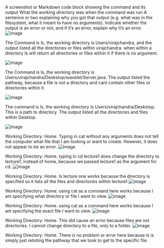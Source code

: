 A screenshot or Markdown code block showing the command and its output
What the working directory was when the command was run
A sentence or two explaining why you got that output (e.g. what was in the filesystem, what it meant to have no arguments).
Indicate whether the output is an error or not, and if it’s an error, explain why it’s an error.
![image](https://cdn.discordapp.com/attachments/974137838180380672/1165866649073750077/Screenshot_2023-10-22_at_9.00.15_PM.png?ex=654868ed&is=6535f3ed&hm=5c4befe1998cec140b0386512546df0f04b811e6287bee562aeeb52546420df0&)

The Command is ls, the working directory is Users/virajchandra, and the output listed all the directories or files within virajchandra. when within a directory ls will return all directories or files within it if there is no argument.


![image]([https://cdn.discordapp.com/attachments/974137838180380672/1165866649342193746/Screenshot_2023-10-22_at_9.01.38_PM.png?ex=654868ed&is=6535f3ed&hm=93b1becbe1e1abd7d0abfc6ad04fa0b9af1e203ce964ae010ce77ff64715459a&](https://cdn.discordapp.com/attachments/974137838180380672/1165866649660964864/Screenshot_2023-10-22_at_9.02.30_PM.png?ex=654868ee&is=6535f3ee&hm=2b1d7a7dbadf5f2da3ac7898533ba5d065189e9fa5a53b09cf4b2e25138d2877&))

The Command is ls, the working directory is Users/virajchandra/Deskstop/wavelet/Server.java. The output listed the pathway, because a file is not a directory and cant contain other files or directories within it.

![image]([https://github.com/vichandra/cse15l-lab-reports/assets/147004387/3d11e965-1f82-4562-a374-e3cc03324857](https://cdn.discordapp.com/attachments/974137838180380672/1165866649342193746/Screenshot_2023-10-22_at_9.01.38_PM.png?ex=654868ed&is=6535f3ed&hm=93b1becbe1e1abd7d0abfc6ad04fa0b9af1e203ce964ae010ce77ff64715459a&))

The command is ls, the working directory is Users/virajchandra/Deskstop. This is a path to directory. The output listed all the directories and files within Desktop.

![image](https://cdn.discordapp.com/attachments/974137838180380672/1165866649958748220/Screenshot_2023-10-22_at_9.10.53_PM.png?ex=654868ee&is=6535f3ee&hm=17d527957e19548e98fac492192f8c649abf72d596713b2689824235b1a461aa&)

Working Directory: Home.
Typing in cat without any arguments does not tell the computer what file that I am looking or want to create. However, it does not appear to be an error.
![image](https://cdn.discordapp.com/attachments/974137838180380672/1165866650516602920/Screenshot_2023-10-22_at_9.14.25_PM.png?ex=654868ee&is=6535f3ee&hm=987672bc438fd2ba22fb59b2e7d88b0d67e293ccd1a541db6aef3541c56655e3&) 

Working Directory: Home.
typing in cd lecture1 does change the directory to lecture1, instead of home, because we passed lecture1 as the argument for cd.
![image](https://github.com/vichandra/cse15l-lab-reports/assets/147004387/3f8b55e2-1599-479d-8777-d3321a35b0b7)

Working Directory: Home.
ls lecture one works because the directory is specified so it lists all the files and directories within lecture1
![image](https://cdn.discordapp.com/attachments/974137838180380672/1165866650801803274/Screenshot_2023-10-22_at_9.15.29_PM.png?ex=654868ee&is=6535f3ee&hm=252a792b84b9b182787e63e88b813f34acd37e1e747af11647fd10b82710a155&)

Working Directory: Home.
using cat as a command here works because I am specifying what directory or file I want to view.
![image]([https://github.com/vichandra/cse15l-lab-reports/assets/147004387/cf3ebed8-b1e2-454d-88d9-b4c515273d98](https://cdn.discordapp.com/attachments/974137838180380672/1165866720511152168/Screenshot_2023-10-22_at_8.56.16_PM.png?ex=654868fe&is=6535f3fe&hm=45d6bf100bf03a24e6ded6ef793b421a365b97de82f23e1853253b0dd41119a3&))

Working Directory: Home.
using cat as a command here works because I am specifying the exact file I want to view.
![image](https://cdn.discordapp.com/attachments/974137838180380672/1165866721358401556/Screenshot_2023-10-22_at_8.57.12_PM.png?ex=654868ff&is=6535f3ff&hm=c3f945962c3d233e27c76a50adf81c63a6e7cfea7321a73b8eb70104d4013393&) 

Working Directory: Home.
This did cause an error because files are not directories. I cannot change directory to a file, only to a folder.
![image](https://github.com/vichandra/cse15l-lab-reports/assets/147004387/4b37a33f-5f6e-4a4d-9a26-c50bccfce6d3)

Working Directory: Home.
There is no problem or error here because ls is simply just relisting the pathway that we took to get to the specific file.




